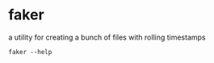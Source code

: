 faker
=====

a utility for creating a bunch of files with rolling timestamps

<code>faker --help</code>
